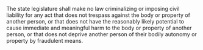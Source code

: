 The state legislature shall make no law criminalizing or imposing civil liability for any act that does not trespass against the body or property of another person, or that does not have the reasonably likely potential to cause immediate and meaningful harm to the body or property of another person, or that does not deprive another person of their bodily autonomy or property by fraudulent means.
